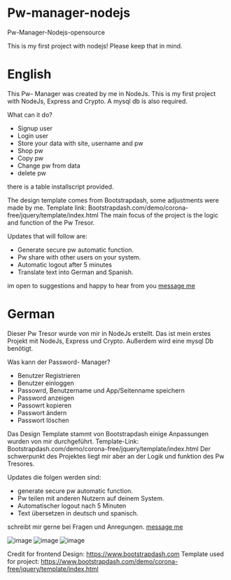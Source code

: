# Pw-manager-nodejs

Pw-Manager-Nodejs-opensource

This is my first project with nodejs! Please keep that in mind.

# English

This Pw- Manager was created by me in NodeJs. This is my first project with NodeJs, Express and Crypto.
A mysql db is also required.

What can it do?

- Signup user
- Login user
- Store your data with site, username and pw
- Shop pw
- Copy pw
- Change pw from data
- delete pw

there is a table installscript provided.

The design template comes from Bootstrapdash, some adjustments were made by me.
Template link: Bootstrapdash.com/demo/corona-free/jquery/template/index.html
The main focus of the project is the logic and function of the Pw Tresor.

Updates that will follow are:

- Generate secure pw automatic function.
- Pw share with other users on your system.
- Automatic logout after 5 minutes
- Translate text into German and Spanish.

im open to suggestions and happy to hear from you
[message me](mailto:githubprojects@herrmannsven.de?subject=[GitHub]%20Source%20Han%20Sans)

# German

Dieser Pw Tresor wurde von mir in NodeJs erstellt. Das ist mein erstes Projekt mit NodeJs, Express und Crypto.
Außerdem wird eine mysql Db benötigt.

Was kann der Password- Manager?

- Benutzer Registrieren
- Benutzer einloggen
- Passowrd, Benutzername und App/Seitenname speichern
- Password anzeigen
- Passowrt kopieren
- Passwort ändern
- Passwort löschen

Das Design Template stammt von Bootstrapdash einige Anpassungen wurden von mir durchgeführt.
Template-Link: Bootstrapdash.com/demo/corona-free/jquery/template/index.html
Der schwerpunkt des Projektes liegt mir aber an der Logik und funktion des Pw Tresores.

Updates die folgen werden sind:

- generate secure pw automatic function.
- Pw teilen mit anderen Nutzern auf deinem System.
- Automatischer logout nach 5 Minuten
- Text übersetzen in deutsch und spanisch.

schreibt mir gerne bei Fragen und Anregungen.
[message me](mailto:githubprojects@herrmannsven.de?subject=[GitHub]%20Source%20Han%20Sans)

![image](https://user-images.githubusercontent.com/19588101/156414735-43d82950-c763-4738-b53f-07c36b56606b.png)
![image](https://user-images.githubusercontent.com/19588101/156414766-1d074d1b-68c9-4150-b240-c27d91c56970.png)
![image](https://user-images.githubusercontent.com/19588101/156414790-b5d313c6-4b84-4b38-bb9b-102850d1563d.png)

Credit for frontend Design: https://www.bootstrapdash.com
Template used for project: https://www.bootstrapdash.com/demo/corona-free/jquery/template/index.html
